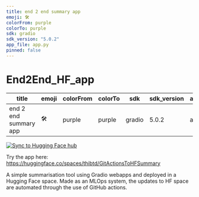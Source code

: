 ```yaml
---
title: end 2 end summary app
emoji: 🛠️
colorFrom: purple
colorTo: purple
sdk: gradio
sdk_version: "5.0.2"
app_file: app.py
pinned: false
---
```

# End2End_HF_app

|title | emoji |colorFrom | colorTo |sdk | sdk_version |app_file | pinned |
|-----|-----|------|-----|------|-----|------|-----|
|end 2 end summary app|🛠️|purple|purple|gradio|5.0.2|app.py|false| 

[![Sync to Hugging Face hub](https://github.com/thibtd/End2End_HF_app/actions/workflows/main.yml/badge.svg)](https://github.com/thibtd/End2End_HF_app/actions/workflows/main.yml)

Try the app here: https://huggingface.co/spaces/thibtd/GitActionsToHFSummary

A simple summarisation tool using Gradio webapps and deployed in a Hugging Face space. Made as an MLOps system, the updates to HF space are automated through the use of GitHub actions.  
